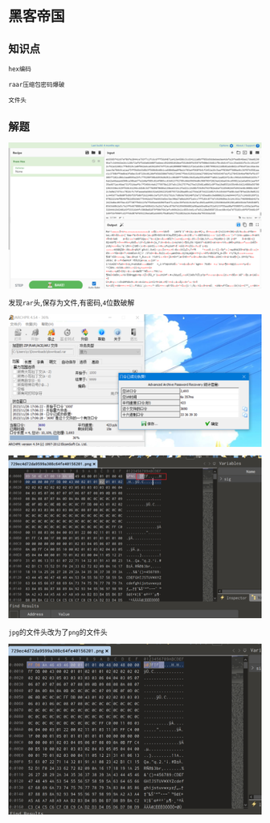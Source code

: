 # 黑客帝国

## 知识点

`hex编码`

`raar压缩包密码爆破`

`文件头`

## 解题

![](./img/37-2.png)

发现`rar`头,保存为文件,有密码,`4`位数破解

![](./img/37-1.png)

![](./img/37-3.png)

`jpg`的文件头改为了`png`的文件头

![](./img/37-4.png)
